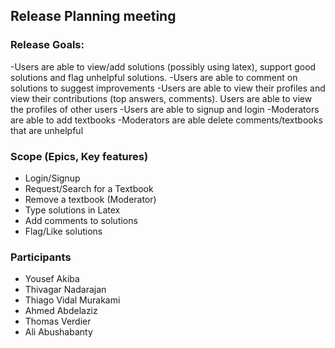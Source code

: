 ## Release Planning meeting

### Release Goals:
-Users are able to view/add solutions (possibly using latex), support good solutions and flag unhelpful solutions. 
-Users are able to comment on solutions to suggest improvements
-Users are able to view their profiles and view their contributions (top answers, comments). Users are able to view the profiles of other users
-Users are able to signup and login
-Moderators are able to add textbooks
-Moderators are able delete comments/textbooks that are unhelpful

### Scope (Epics, Key features)
- Login/Signup
- Request/Search for a Textbook
- Remove a textbook (Moderator)
- Type solutions in Latex
- Add comments to solutions
- Flag/Like solutions

### Participants

- Yousef Akiba
- Thivagar Nadarajan
- Thiago Vidal Murakami
- Ahmed Abdelaziz
- Thomas Verdier
- Ali Abushabanty